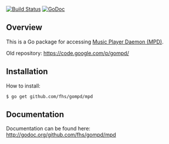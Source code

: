 [![Build Status](https://travis-ci.org/fhs/gompd.png)](https://travis-ci.org/fhs/gompd)
[![GoDoc](https://godoc.org/github.com/fhs/gompd/mpd?status.svg)](https://godoc.org/github.com/fhs/gompd/mpd)

## Overview

This is a Go package for accessing [Music Player Daemon (MPD)](https://www.musicpd.org/).

Old repository: https://code.google.com/p/gompd/

## Installation

How to install:

	$ go get github.com/fhs/gompd/mpd

## Documentation

Documentation can be found here:
http://godoc.org/github.com/fhs/gompd/mpd

